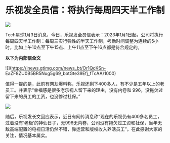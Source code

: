 # 乐视发全员信：将执行每周四天半工作制

![](https://inews.gtimg.com/news_bt/Oy0bqAruZaLj91OgG3hRDm0jeYuZzTqkTGWIF6o5AT_V8AA/1000)

Tech星球1月3日消息，今日，乐视发全员信表示：2023年1月1日起，公司将执行每周四天半工作制：每周三实行弹性的半天工作制，考勤时间调整为连续的5小时，比如上午10点至下午15点、上午11点至下午16点都是符合规定的。

**以下为内部信全文**

![](https://inews.gtimg.com/news_bt/Or1QcKSn-
EaZF8ZU0B5BR5Nug5g69_botGte39Efj_fTcAA/1000)

值得一提的是，此前有网友爆料称，乐视还剩下400多人，有不少是五年以上的老员工。并表示“幸福感是很多老乐视人留下来的理由，没有内卷和
996，没拖欠过留下来的员工的工资，也没停过社保。”

![](https://inews.gtimg.com/news_bt/O9yMpabowHvwLDz_TaRVvvUqurU4doNBvWiBAnHXw48uAAA/1000)

随后，乐视发长文回应表示，近日有网传消息称“现在的乐视仍有400多名员工，过着没有‘老板’的神仙日子，无996无内卷，公司没有拖欠过工资和社保，当年无敌高端配置的电视日活仍然不错，靠运营和版权收入养活员工”。在此感谢大家的关注，情况基本属实。

